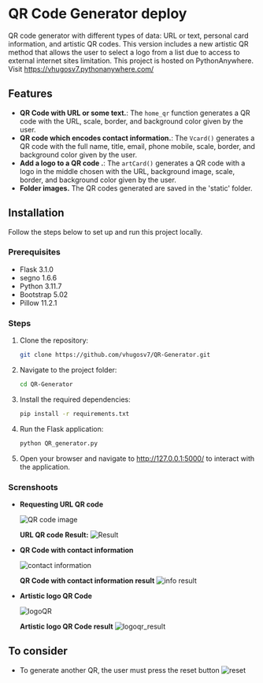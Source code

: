 # QR Code Generator deploy
QR code generator with different types of data: URL or text, personal card information, and artistic QR codes. This version includes a new artistic QR method that allows the user to select a logo from a list due to access to external internet sites limitation. This project is hosted on PythonAnywhere. Visit https://vhugosv7.pythonanywhere.com/


## Features

- **QR Code with URL or some text.**: The `home_qr` function generates a QR code with the URL, scale, border, and background color given by the user.
- **QR code which encodes contact information.**: The `Vcard()` generates a QR code with the full name, title, email, phone mobile, scale, border, and background color given by the user.
- **Add a logo to a QR code .**: The `artCard()` generates a QR code with a logo in the middle chosen with the URL, background image, scale, border, and background color given by the user.
- **Folder images.** The QR codes generated are saved in the 'static' folder.


## Installation

Follow the steps below to set up and run this project locally.

### Prerequisites

- Flask 3.1.0
- segno 1.6.6
- Python 3.11.7
- Bootstrap 5.02
- Pillow 11.2.1

### Steps

1. Clone the repository:
   ```bash
   git clone https://github.com/vhugosv7/QR-Generator.git

2. Navigate to the project folder:
   ```bash
   cd QR-Generator

3. Install the required dependencies:
   ```bash
   pip install -r requirements.txt

4. Run the Flask application:
   ```bash
   python QR_generator.py

5. Open your browser and navigate to http://127.0.0.1:5000/ to interact with the application.



### Screnshoots


* **Requesting URL QR code**
  
  ![QR code image](https://github.com/user-attachments/assets/8eff5299-a37f-4a46-8404-81446b9074e2)

  **URL QR code Result:**
  ![Result](https://github.com/user-attachments/assets/dbf0e170-84f5-4d48-8699-1b5633de1f27)

  


* **QR Code with contact information**
  
  ![contact information](https://github.com/user-attachments/assets/ea337b43-a07c-4020-a614-9959ab721cf9)
  
  **QR Code with contact information result**
  ![info result](https://github.com/user-attachments/assets/04d547b5-757d-4527-8fc7-9f26da4f5ce0)



* **Artistic logo QR Code**
  
  ![logoQR](https://github.com/user-attachments/assets/1988ea1d-3e12-4ade-a52c-b0de60575f09)


  **Artistic logo QR Code result**
 ![logoqr_result](https://github.com/user-attachments/assets/0620359b-5718-481a-a8ee-7b1be357223a)


  

## To consider
- To generate another QR, the user must press the reset button
![reset](https://github.com/user-attachments/assets/599ed07d-c30e-4238-bd1f-f2a0d392a57c)


